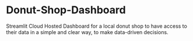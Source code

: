# Donut-Shop-Dashboard
Streamlit Cloud Hosted Dashboard for a local donut shop to have access to their data in a simple and clear way, to make data-driven decisions. 
